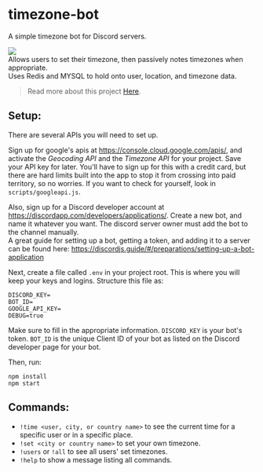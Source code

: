 # timezone-bot
A simple timezone bot for Discord servers.  
  
![](https://www.jasperstephenson.com/posts/timezonebot/full/1.png)  
Allows users to set their timezone, then passively notes timezones when appropriate.  
Uses Redis and MYSQL to hold onto user, location, and timezone data.  

> Read more about this project [Here](https://www.jasperstephenson.com/posts/timezonebot).

## Setup:

There are several APIs you will need to set up.

Sign up for google's apis at https://console.cloud.google.com/apis/, and activate the *Geocoding API* and the *Timezone API* for your project. Save your API key for later. You'll have to sign up for this with a credit card, but there are hard limits built into the app to stop it from crossing into paid territory, so no worries. If you want to check for yourself, look in `scripts/googleapi.js`.

Also, sign up for a Discord developer account at https://discordapp.com/developers/applications/. Create a new bot, and name it whatever you want. The discord server owner must add the bot to the channel manually.  
A great guide for setting up a bot, getting a token, and adding it to a server can be found here: https://discordjs.guide/#/preparations/setting-up-a-bot-application

Next, create a file called `.env` in your project root. This is where you will keep your keys and logins. Structure this file as:
```
DISCORD_KEY=
BOT_ID=
GOOGLE_API_KEY=
DEBUG=true
```
Make sure to fill in the appropriate information.
`DISCORD_KEY` is your bot's token.
`BOT_ID` is the unique Client ID of your bot as listed on the Discord developer page for your bot.

Then, run:
```
npm install
npm start
```

## Commands:
- `!time <user, city, or country name>` to see the current time for a specific user or in a specific place.
- `!set <city or country name>` to set your own timezone.
- `!users` or `!all` to see all users' set timezones.
- `!help` to show a message listing all commands.
